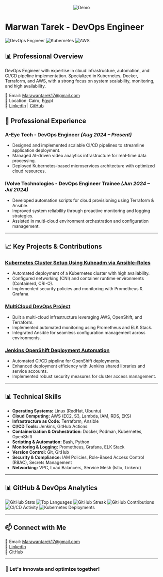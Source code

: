 <p align="center">
  <img src="https://media.giphy.com/media/TFPdmm3rdzeZ0kP3zG/giphy.gif?cid=ecf05e47h7hacagnd8jzqjca7n6bywpzapdqyt2ft4w9d210&ep=v1_gifs_search&rid=giphy.gif&ct=g" alt="Demo">
</p>

# Marwan Tarek - DevOps Engineer
![DevOps Engineer](https://img.shields.io/badge/DevOps-Engineer-blue)
![Kubernetes](https://img.shields.io/badge/Kubernetes-brightgreen)
![AWS](https://img.shields.io/badge/AWS-orange)

## 📊 Professional Overview
DevOps Engineer with expertise in cloud infrastructure, automation, and CI/CD pipeline implementation. Specialized in Kubernetes, Docker, Terraform, and AWS, with a strong focus on system scalability, monitoring, and high availability.

📧 Email: [Marawantarek17@gmail.com](mailto:Marawantarek17@gmail.com)  
📍 Location: Cairo, Egypt  
🔗 [LinkedIn](https://www.linkedin.com/in/marwan-tarek-13034627a) | [GitHub](https://github.com/marwantarek11)




## 💼 Professional Experience
### **A-Eye Tech - DevOps Engineer** *(Aug 2024 – Present)*
- Designed and implemented scalable CI/CD pipelines to streamline application deployment.
- Managed AI-driven video analytics infrastructure for real-time data processing.
- Deployed Kubernetes-based microservices architecture with optimized cloud resources.

### **IVolve Technologies - DevOps Engineer Trainee** *(Jun 2024 – Jul 2024)*
- Developed automation scripts for cloud provisioning using Terraform & Ansible.
- Improved system reliability through proactive monitoring and logging strategies.
- Assisted in multi-cloud environment orchestration and configuration management.

---

## 📈 Key Projects & Contributions
### **[Kubernetes Cluster Setup Using Kubeadm via Ansible-Roles](https://github.com/marwantarek11/Kubernetes-Cluster-Setup-Using-Kubeadm-Via-Ansible-Roles)**
- Automated deployment of a Kubernetes cluster with high availability.
- Configured networking (CNI) and container runtime environments (Containerd, CRI-O).
- Implemented security policies and monitoring with Prometheus & Grafana.

### **[MultiCloud DevOps Project](https://github.com/marwantarek11/MultiCloudDevOpsProject)**
- Built a multi-cloud infrastructure leveraging AWS, OpenShift, and Terraform.
- Implemented automated monitoring using Prometheus and ELK Stack.
- Integrated Ansible for seamless configuration management across environments.

### **[Jenkins OpenShift Deployment Automation](https://github.com/marwantarek11/Jenkins-Openshift-Deployment-Automation)**
- Automated CI/CD pipeline for OpenShift deployments.
- Enhanced deployment efficiency with Jenkins shared libraries and service accounts.
- Implemented robust security measures for cluster access management.

---

## 📊 Technical Skills
- **Operating Systems:** Linux (RedHat, Ubuntu)
- **Cloud Computing:** AWS (EC2, S3, Lambda, IAM, RDS, EKS)
- **Infrastructure as Code:** Terraform, Ansible
- **CI/CD Tools:** Jenkins, GitHub Actions
- **Containerization & Orchestration:** Docker, Podman, Kubernetes, OpenShift
- **Scripting & Automation:** Bash, Python
- **Monitoring & Logging:** Prometheus, Grafana, ELK Stack
- **Version Control:** Git, GitHub
- **Security & Compliance:** IAM Policies, Role-Based Access Control (RBAC), Secrets Management
- **Networking:** VPC, Load Balancers, Service Mesh (Istio, Linkerd)

---

## 📊 GitHub & DevOps Analytics
![GitHub Stats](https://github-readme-stats.vercel.app/api?username=marwantarek11&show_icons=true&theme=radical)
![Top Languages](https://github-readme-stats.vercel.app/api/top-langs/?username=marwantarek11&layout=compact&theme=radical)
![GitHub Streak](https://github-readme-streak-stats.herokuapp.com/?user=marwantarek11&theme=radical)
![GitHub Contributions](https://github-profile-summary-cards.vercel.app/api/cards/profile-details?username=marwantarek11&theme=radical)
![CI/CD Activity](https://github-readme-stats.vercel.app/api/pin/?username=marwantarek11&repo=Jenkins-Openshift-Deployment-Automation&theme=radical)
![Kubernetes Deployments](https://github-readme-stats.vercel.app/api/pin/?username=marwantarek11&repo=Kubernetes-Cluster-Setup-Using-Kubeadm-Via-Ansible-Roles&theme=radical)

---

## 📫 Connect with Me
📧 Email: [Marawantarek17@gmail.com](mailto:Marawantarek17@gmail.com)  
🔗 [LinkedIn](https://www.linkedin.com/in/marwan-tarek-13034627a)  
🔗 [GitHub](https://github.com/marwantarek11)

---

### 🚀 Let's innovate and optimize together!

